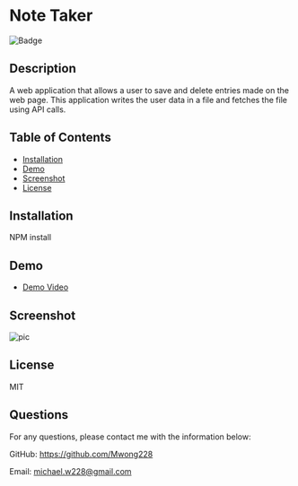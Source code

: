 
# Note Taker

![Badge](https://img.shields.io/badge/license-MIT-blue)

## Description
A web application that allows a user to save and delete entries made on the web page. This application writes the user data in a file and fetches the file using API calls.  

## Table of Contents
* [Installation](#installation)
* [Demo](#demo)
* [Screenshot](#screenshot)
* [License](#license)

## Installation
NPM install

## Demo
* [Demo Video](https://drive.google.com/file/d/1pBlmMpXwfhEo6hvS2BkdE0xEZ71F9p79/view)


## Screenshot
![pic](https://i.gyazo.com/b2012f5bd1604e3e61af2e7454714e4b.png)

## License
MIT

## Questions
For any questions, please contact me with the information below:


GitHub: https://github.com/Mwong228


Email: michael.w228@gmail.com
